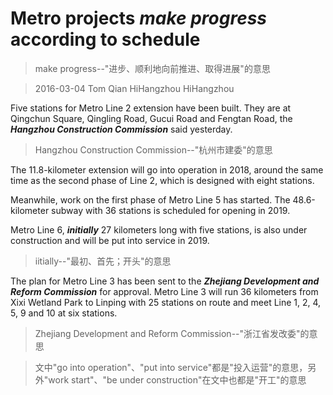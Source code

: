 # Metro projects _**make progress**_ according to schedule
>make progress--"进步、顺利地向前推进、取得进展"的意思   

>2016-03-04 Tom Qian HiHangzhou HiHangzhou   

Five stations for Metro Line 2 extension have been built. They are at Qingchun Square, Qingling Road, Gucui Road and Fengtan Road, the _**Hangzhou Construction Commission**_ said yesterday.
>Hangzhou Construction Commission--"杭州市建委"的意思   

The 11.8-kilometer extension will go into operation in 2018, around the same time as the second phase of Line 2, which is designed with eight stations.

Meanwhile, work on the first phase of Metro Line 5 has started. The 48.6-kilometer subway with 36 stations is scheduled for opening in 2019.
 
Metro Line 6, _**initially**_ 27 kilometers long with five stations, is also under construction and will be put into service in 2019.
>iitially--"最初、首先；开头"的意思   

The plan for Metro Line 3 has been sent to the _**Zhejiang Development and Reform Commission**_ for approval. Metro Line 3 will run 36 kilometers from Xixi Wetland Park to Linping with 25 stations on route and meet Line 1, 2, 4, 5, 9 and 10 at six stations.
>Zhejiang Development and Reform Commission--"浙江省发改委"的意思   

>文中"go into operation"、"put into service"都是"投入运营"的意思，另外"work start"、"be under construction"在文中也都是"开工"的意思
